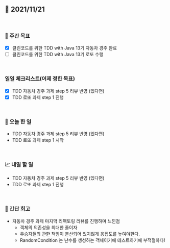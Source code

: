 ## 📅 2021/11/21

<br/>

### 🏹 주간 목표

- [x] 클린코드를 위한 TDD with Java 13기 자동차 경주 완료
- [ ] 클린코드를 위한 TDD with Java 13기 로또 수행

<br/>

### 일일 체크리스트(어제 정한 목표)

- [x] TDD 자동차 경주 과제 step 5 리뷰 반영 (있다면)
- [x] TDD 로또 과제 step 1 진행

<br/>

### 💯 오늘 한 일

- TDD 자동차 경주 과제 step 5 리뷰 반영 (있다면)
- TDD 로또 과제 step 1 시작

<br/>

### 📈 내일 할 일

- TDD 자동차 경주 과제 step 5 리뷰 반영 (있다면)
- TDD 로또 과제 step 1 진행

<br/>

### 🧐 간단 회고

- 자동차 경주 과제 마지막 리펙토링 리뷰를 진행하며 느낀점
  - 객체의 의존성을 최대한 줄이자
  - 우승자들의 관한 책임이 분산되어 있지않게 응집도를 높여야한다.
  - RandomCondition 는 난수를 생성하는 객체이기에 테스트하기에 부적절하다!
  
